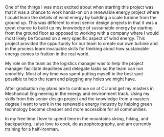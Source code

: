 One of the things I was most excited about when starting this project was that it was a chance to work hands-on on a renewable energy project where I could learn the details of wind energy by building a scale turbine from the ground up. This was different to most senior design projects in that it was a great chance to build up my knowledge of sustainable energy by starting from the ground floor as opposed to working with a company where I would most likely be focused on a very specific aspect of wind energy. This project provided the oppurtunity for our team to create our own turbine and in the process learn invaluable skills for thinking about how sustainable energy comes to fruition in the real world.

My role on the team as the logistics manager was to help the project manager facilitate deadlines and delegate tasks so the team can run smoothly. Most of my time was spent putting myself in the best spot possible to help the team and plugging any holes we might have. 

After graduation my plans are to continue on at CU and get my masters in Mechanical Engineering in the energy and environment track. Using my skills from this senior design project and the knowledge from a masters degree I want to work in the renewable energy industry by helping green technology become cheaper and more accessible for all communities. 

In my free time I love to spend time in the mountains skiing, hiking, and backpacking. I also love to cook, do astrophotography, and am currently training for a half-Ironman.

